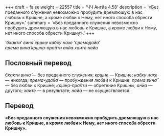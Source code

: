 +++
draft = false
weight = 22557
title = 'ЧЧ Антйа 4.58'
description = '«Без преданного служения невозможно пробудить дремлющую в нас любовь к Кришне, а кроме любви к Нему, нет иного способа обрести Кришну».'
summary = '«Без преданного служения невозможно пробудить дремлющую в нас любовь к Кришне, а кроме любви к Нему, нет иного способа обрести Кришну».'
+++

_‘бхакти’ вина̄ кр̣шн̣е кабху нахе ‘премодайа’  
према вина̄ кр̣шн̣а-пра̄пти анйа хаите найа_

## Пословный перевод

_бхакти_ _вина̄_ — без преданного служения; _кр̣шн̣е_ — Кришне; _кабху_ _нахе_ — никогда; _према_\-_удайа_ — пробуждения любви к Кришне; _према_ _вина̄_ — без любви к Кришне; _кр̣шн̣а_\-_пра̄пти_ — обретение Кришны; _анйа_ — другого; _хаите_ — в результате; _найа_ — не осуществляется.

## Перевод

**«Без преданного служения невозможно пробудить дремлющую в нас любовь к Кришне, а кроме любви к Нему, нет иного способа обрести Кришну».**
